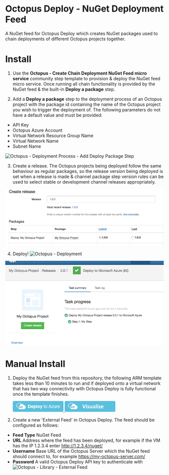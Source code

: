 # Octopus Deploy - NuGet Deployment Feed
A NuGet feed for Octopus Deploy which creates NuGet packages used to chain deployments of different Octopus projects together.

# Install
1. Use the **Octopus - Create Chain Deployment NuGet Feed micro service** community step template to provision & deploy the NuGet feed micro service. Once running all chain functionality is provided by the NuGet feed & the built-in **Deploy a package** step.

2. Add a **Deploy a package** step to the deployment process of an Octopus project with the package id containing the name of the Octopus project you wish to trigger the deployment of. The following parameters do not have a default value and must be provided:
- API Key
- Octopus Azure Account
- Virtual Network Resource Group Name
- Virtual Network Name
- Subnet Name

![Octopus - Deployment Process - Add Deploy Package Step](/Images/package-step.png)

3. Create a release. The Octopus projects being deployed follow the same behaviour as regular packages, so the release version being deployed is set when a release is made & channel package step version rules can be used to select stable or development channel releases appropriately.

![Octopus - Create Release](/Images/create-release.png)

4. Deploy!
![Octopus - Deployment](/Images/deploy.png)

![Octopus - Deployed](/Images/deployed.png)

# Manual Install
1. Deploy the NuGet feed from this repository, the following ARM template takes less than 10 minutes to run and if deployed onto a virtual network that has two way connectivity with Octopus Deploy is fully functional once the template finishes.

    <a href="https://portal.azure.com/#create/Microsoft.Template/uri/https%3A%2F%2Fraw.githubusercontent.com%2Fpaulmarsy%2FOctopusNuGetDeploymentFeed%2Fmaster%2FProvisioning%2Ftemplate.json" target="_blank">
    <img src="https://raw.githubusercontent.com/Azure/azure-quickstart-templates/master/1-CONTRIBUTION-GUIDE/images/deploytoazure.png"/>
    </a>
    <a href="http://armviz.io/#/?load=https%3A%2F%2Fraw.githubusercontent.com%2Fpaulmarsy%2FOctopusNuGetDeploymentFeed%2Fmaster%2FProvisioning%2Ftemplate.json" target="_blank">
    <img src="https://raw.githubusercontent.com/Azure/azure-quickstart-templates/master/1-CONTRIBUTION-GUIDE/images/visualizebutton.png"/>
    </a>

2. Create a new 'External Feed' in Octopus Deploy. The feed should be configured as follows:
  * **Feed Type** NuGet Feed
  * **URL** Address where the feed has been deployed, for example if the VM has the IP 1.2.3.4 enter http://1.2.3.4/nuget/
  * **Username** Base URL of the Octopus Server which the NuGet feed should connect to, for example https://my-octopus-server.com/
  * **Password** A valid Octopus Deploy API key to authenticate with
![Octopus - Library - External Feed](/Images/external-feed.png)
